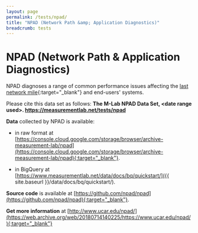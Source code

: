 ```yaml
---
layout: page
permalink: /tests/npad/
title: "NPAD (Network Path &amp; Application Diagnostics)"
breadcrumb: tests
---
```


# NPAD (Network Path & Application Diagnostics)

NPAD diagnoses a range of common performance issues affecting the [last network mile](https://en.wikipedia.org/wiki/Last_mile){:target="_blank"} and end-users' systems.

Please cite this data set as follows: **The M-Lab NPAD Data Set, &lt;date range used&gt;. https://measurementlab.net/tests/npad**

**Data** collected by NPAD is available:

* in raw format at [https://console.cloud.google.com/storage/browser/archive-measurement-lab/npad](https://console.cloud.google.com/storage/browser/archive-measurement-lab/npad){:target="_blank"}.

* in BigQuery at [https://www.measurementlab.net/data/docs/bq/quickstart/]({{ site.baseurl }}/data/docs/bq/quickstart/).

**Source code** is available at [https://github.com/npad/npad](https://github.com/npad/npad){:target="_blank"}.

**Get more information** at [http://www.ucar.edu/npad/](https://web.archive.org/web/20180714140225/https://www.ucar.edu/npad/){:target="_blank"}
